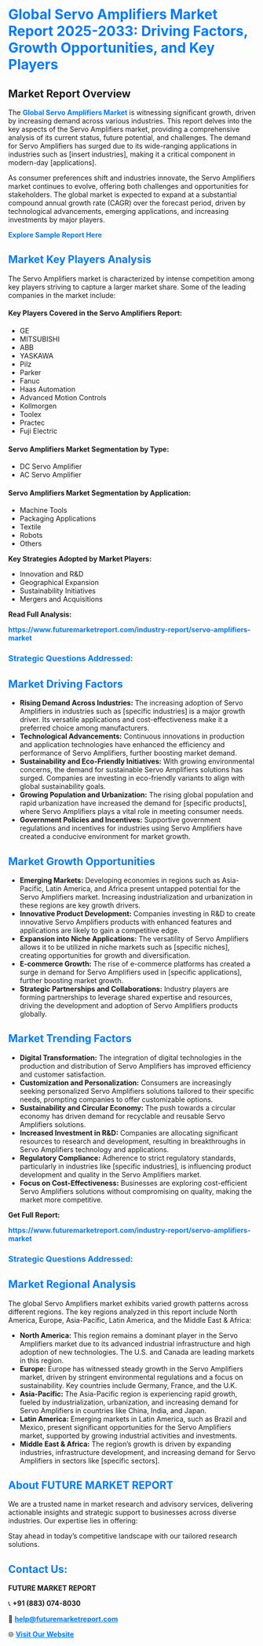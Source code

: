 <h1 style="color: #007BFF;">Global Servo Amplifiers Market Report 2025-2033: Driving Factors, Growth Opportunities, and Key Players</h1>

<section id="overview">
<h2>Market Report Overview</h2>
<p>The <a href="https://www.futuremarketreport.com/industry-report/servo-amplifiers-market" style="color: #007BFF; text-decoration: none;"><strong>Global Servo Amplifiers Market</strong></a> is witnessing significant growth, driven by increasing demand across various industries. This report delves into the key aspects of the Servo Amplifiers market, providing a comprehensive analysis of its current status, future potential, and challenges. The demand for Servo Amplifiers has surged due to its wide-ranging applications in industries such as [insert industries], making it a critical component in modern-day [applications].</p>
<p>As consumer preferences shift and industries innovate, the Servo Amplifiers market continues to evolve, offering both challenges and opportunities for stakeholders. The global market is expected to expand at a substantial compound annual growth rate (CAGR) over the forecast period, driven by technological advancements, emerging applications, and increasing investments by major players.</p>
</section>

<section id="overview">
<p><a href="https://www.futuremarketreport.com/request-sample/reportId=103129" style="color: #007BFF; text-decoration: none;"><strong>Explore Sample Report Here</strong></a></p>
</section>

<section id="key-players">
<h2 style="color: #007BFF;">Market Key Players Analysis</h2>
<p>The Servo Amplifiers market is characterized by intense competition among key players striving to capture a larger market share. Some of the leading companies in the market include:</p>
<h4>Key Players Covered in the Servo Amplifiers Report:</h4>
<ul><li>GE</li><li>MITSUBISHI</li><li>ABB</li><li>YASKAWA</li><li>Pilz</li><li>Parker</li><li>Fanuc</li><li>Haas Automation</li><li>Advanced Motion Controls</li><li>Kollmorgen</li><li>Toolex</li><li>Practec</li><li>Fuji Electric</li></ul>
<h4>Servo Amplifiers Market Segmentation by Type:</h4>
<ul><li>DC Servo Amplifier</li><li>AC Servo Amplifier</li></ul>

<h4>Servo Amplifiers Market Segmentation by Application:</h4>
<ul><li>Machine Tools</li><li>Packaging Applications</li><li>Textile</li><li>Robots</li><li>Others</li></ul>
<p><strong>Key Strategies Adopted by Market Players:</strong></p>
<ul>
<li>Innovation and R&D</li>
<li>Geographical Expansion</li>
<li>Sustainability Initiatives</li>
<li>Mergers and Acquisitions</li>
</ul>
</section>

<section>
<p><strong>Read Full Analysis: </strong></p><a href="https://www.futuremarketreport.com/industry-report/servo-amplifiers-market" style="color: #007BFF; text-decoration: none;"><strong>https://www.futuremarketreport.com/industry-report/servo-amplifiers-market</strong></a>
<h3 style="color: #007BFF;">Strategic Questions Addressed:</h3>
</section>

<section id="driving-factors">
<h2 style="color: #007BFF;">Market Driving Factors</h2>
<ul>
<li><strong>Rising Demand Across Industries:</strong> The increasing adoption of Servo Amplifiers in industries such as [specific industries] is a major growth driver. Its versatile applications and cost-effectiveness make it a preferred choice among manufacturers.</li>
<li><strong>Technological Advancements:</strong> Continuous innovations in production and application technologies have enhanced the efficiency and performance of Servo Amplifiers, further boosting market demand.</li>
<li><strong>Sustainability and Eco-Friendly Initiatives:</strong> With growing environmental concerns, the demand for sustainable Servo Amplifiers solutions has surged. Companies are investing in eco-friendly variants to align with global sustainability goals.</li>
<li><strong>Growing Population and Urbanization:</strong> The rising global population and rapid urbanization have increased the demand for [specific products], where Servo Amplifiers plays a vital role in meeting consumer needs.</li>
<li><strong>Government Policies and Incentives:</strong> Supportive government regulations and incentives for industries using Servo Amplifiers have created a conducive environment for market growth.</li>
</ul>
</section>

<section id="growth-opportunities">
<h2 style="color: #007BFF;">Market Growth Opportunities</h2>
<ul>
<li><strong>Emerging Markets:</strong> Developing economies in regions such as Asia-Pacific, Latin America, and Africa present untapped potential for the Servo Amplifiers market. Increasing industrialization and urbanization in these regions are key growth drivers.</li>
<li><strong>Innovative Product Development:</strong> Companies investing in R&D to create innovative Servo Amplifiers products with enhanced features and applications are likely to gain a competitive edge.</li>
<li><strong>Expansion into Niche Applications:</strong> The versatility of Servo Amplifiers allows it to be utilized in niche markets such as [specific niches], creating opportunities for growth and diversification.</li>
<li><strong>E-commerce Growth:</strong> The rise of e-commerce platforms has created a surge in demand for Servo Amplifiers used in [specific applications], further boosting market growth.</li>
<li><strong>Strategic Partnerships and Collaborations:</strong> Industry players are forming partnerships to leverage shared expertise and resources, driving the development and adoption of Servo Amplifiers products globally.</li>
</ul>
</section>

<section id="trending-factors">
<h2 style="color: #007BFF;">Market Trending Factors</h2>
<ul>
<li><strong>Digital Transformation:</strong> The integration of digital technologies in the production and distribution of Servo Amplifiers has improved efficiency and customer satisfaction.</li>
<li><strong>Customization and Personalization:</strong> Consumers are increasingly seeking personalized Servo Amplifiers solutions tailored to their specific needs, prompting companies to offer customizable options.</li>
<li><strong>Sustainability and Circular Economy:</strong> The push towards a circular economy has driven demand for recyclable and reusable Servo Amplifiers solutions.</li>
<li><strong>Increased Investment in R&D:</strong> Companies are allocating significant resources to research and development, resulting in breakthroughs in Servo Amplifiers technology and applications.</li>
<li><strong>Regulatory Compliance:</strong> Adherence to strict regulatory standards, particularly in industries like [specific industries], is influencing product development and quality in the Servo Amplifiers market.</li>
<li><strong>Focus on Cost-Effectiveness:</strong> Businesses are exploring cost-efficient Servo Amplifiers solutions without compromising on quality, making the market more competitive.</li>
</ul>
</section>

<section>
<p><strong>Get Full Report: </strong></p><a href="https://www.futuremarketreport.com/industry-report/servo-amplifiers-market" style="color: #007BFF; text-decoration: none;"><strong>https://www.futuremarketreport.com/industry-report/servo-amplifiers-market</strong></a>
<h3 style="color: #007BFF;">Strategic Questions Addressed:</h3>
</section>


<section id="regional-analysis">
<h2 style="color: #007BFF;">Market Regional Analysis</h2>
<p>The global Servo Amplifiers market exhibits varied growth patterns across different regions. The key regions analyzed in this report include North America, Europe, Asia-Pacific, Latin America, and the Middle East & Africa:</p>
<ul>
<li><strong>North America:</strong> This region remains a dominant player in the Servo Amplifiers market due to its advanced industrial infrastructure and high adoption of new technologies. The U.S. and Canada are leading markets in this region.</li>
<li><strong>Europe:</strong> Europe has witnessed steady growth in the Servo Amplifiers market, driven by stringent environmental regulations and a focus on sustainability. Key countries include Germany, France, and the U.K.</li>
<li><strong>Asia-Pacific:</strong> The Asia-Pacific region is experiencing rapid growth, fueled by industrialization, urbanization, and increasing demand for Servo Amplifiers in countries like China, India, and Japan.</li>
<li><strong>Latin America:</strong> Emerging markets in Latin America, such as Brazil and Mexico, present significant opportunities for the Servo Amplifiers market, supported by growing industrial activities and investments.</li>
<li><strong>Middle East & Africa:</strong> The region’s growth is driven by expanding industries, infrastructure development, and increasing demand for Servo Amplifiers in sectors like [specific sectors].</li>
</ul>
</section>

<footer>
<h2 style="color: #007BFF;">About FUTURE MARKET REPORT</h2>
<p>We are a trusted name in market research and advisory services, delivering actionable insights and strategic support to businesses across diverse industries. Our expertise lies in offering:</p>

<p>Stay ahead in today’s competitive landscape with our tailored research solutions.</p>

<h2 style="color: #007BFF;">Contact Us:</h2>
<p><strong>FUTURE MARKET REPORT</strong></p>
<p>📞 <strong>+91 (883) 074-8030</strong></p>
<p>📧 <strong><a href="mailto:help@futuremarketreport.com" style="color: #007BFF;">help@futuremarketreport.com</a></strong></p>
<p>🌐 <strong><a href="https://www.futuremarketreport.com/" style="color: #007BFF;">Visit Our Website</a></strong></p>
</footer>